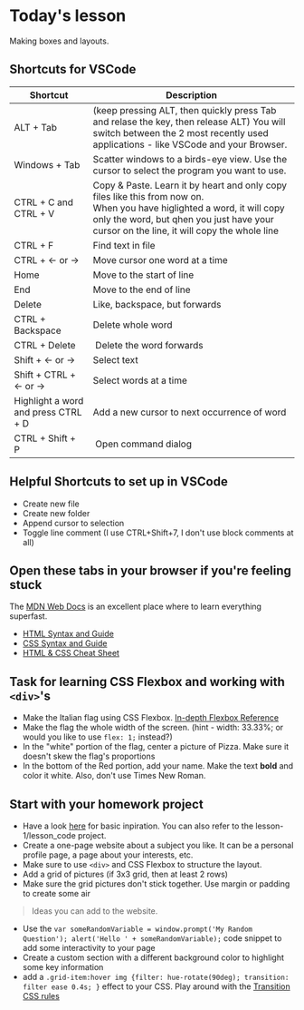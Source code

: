 # Today's lesson
Making boxes and layouts.

## Shortcuts for VSCode

| Shortcut | Description |
| ---------|-------------|
| ALT + Tab | (keep pressing ALT, then quickly press Tab and relase the key, then release ALT) You will switch between the 2 most recently used applications - like VSCode and your Browser. |
| Windows + Tab | Scatter windows to a birds-eye view. Use the cursor to select the program you want to use. |
| CTRL + C and CTRL + V | Copy & Paste. Learn it by heart and only copy files like this from now on. <br> When you have higlighted a word, it will copy only the word, but qhen you just have your cursor on the line, it will copy the whole line |
| CTRL + F          | Find text in file |
| CTRL + <- or ->   | Move cursor one word at a time |
| Home | Move to the start of line |
| End | Move to the end of line |
| Delete | Like, backspace, but forwards |
| CTRL + Backspace | Delete whole word |
| CTRL + Delete | Delete the word forwards |
| Shift + <- or -> | Select text |
| Shift + CTRL +  <- or -> | Select words at a time |
| Highlight a word and press CTRL + D | Add a new cursor to next occurrence of word |
| CTRL + Shift + P | Open command dialog |

## Helpful Shortcuts to set up in VSCode
* Create new file
* Create new folder
* Append cursor to selection
* Toggle line comment (I use CTRL+Shift+7, I don't use block comments at all)

## Open these tabs in your browser if you're feeling stuck
The [MDN Web Docs](https://developer.mozilla.org/en-US/docs/Learn/HTML/Introduction_to_HTML) is an excellent place where to learn everything superfast.
* [HTML Syntax and Guide](https://developer.mozilla.org/en-US/docs/Learn/HTML/Introduction_to_HTML/Getting_started)
* [CSS Syntax and Guide](https://developer.mozilla.org/en-US/docs/Learn/CSS/First_steps/Getting_started)
* [HTML & CSS Cheat Sheet](https://acchou.github.io/html-css-cheat-sheet/html-css-cheat-sheet.html)

## Task for learning CSS Flexbox and working with `<div>`'s
* Make the Italian flag using CSS Flexbox. [In-depth Flexbox Reference](https://css-tricks.com/snippets/css/a-guide-to-flexbox/)
* Make the flag the whole width of the screen. (hint - width: 33.33%; or would you like to use `flex: 1;` instead?)
* In the "white" portion of the flag, center a picture of Pizza. Make sure it doesn't skew the flag's proportions
* In the bottom of the Red portion, add your name. Make the text **bold** and color it white. Also, don't use Times New Roman.

## Start with your homework project
* Have a look [here](https://developer.mozilla.org/en-US/docs/Learn/CSS/First_steps/Styling_a_biography_page) for basic inpiration. You can also refer to the lesson-1/lesson_code project.
* Create a one-page website about a subject you like. It can be a personal profile page, a page about your interests, etc.
* Make sure to use `<div>` and CSS Flexbox to structure the layout.
* Add a grid of pictures (if 3x3 grid, then at least 2 rows)
* Make sure the grid pictures don't stick together. Use margin or padding to create some air

> Ideas you can add to the website. 
* Use the `var someRandomVariable = window.prompt('My Random Question'); alert('Hello ' + someRandomVariable);` code snippet to add some interactivity to your page
* Create a custom section with a different background color to highlight some key information
* add a `.grid-item:hover img {filter: hue-rotate(90deg); transition: filter ease 0.4s; }` effect to your CSS. Play around with the [Transition CSS rules](https://developer.mozilla.org/en-US/docs/Web/CSS/CSS_Transitions/Using_CSS_transitions)